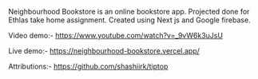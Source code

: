 Neighbourhood Bookstore is an online bookstore app. Projected done for Ethlas take home assignment. Created using Next js and Google firebase.

Video demo:- https://www.youtube.com/watch?v=_9vW6k3uJsU

Live demo:- https://neighbourhood-bookstore.vercel.app/


Attributions:-
https://github.com/shashiirk/tiptop
